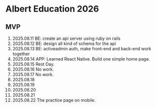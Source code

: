 # Albert Education 2026

## MVP

1. 2025.08.11 BE: create an api server using ruby on rails
1. 2025.08.12 BE: design all kind of schema for the api
1. 2025.08.13 BE: activeadmin auth, make front-end and back-end work together
1. 2025.08.14 APP: Learned React Native. Build one simple home page.
1. 2025.08.15 Rest Day.
1. 2025.08.16 No work.
1. 2025.08.17 No work.
1. 2025.08.18 
1. 2025.08.19
1. 2025.08.20
1. 2025.08.21
1. 2025.08.22 The practice page on mobile.
